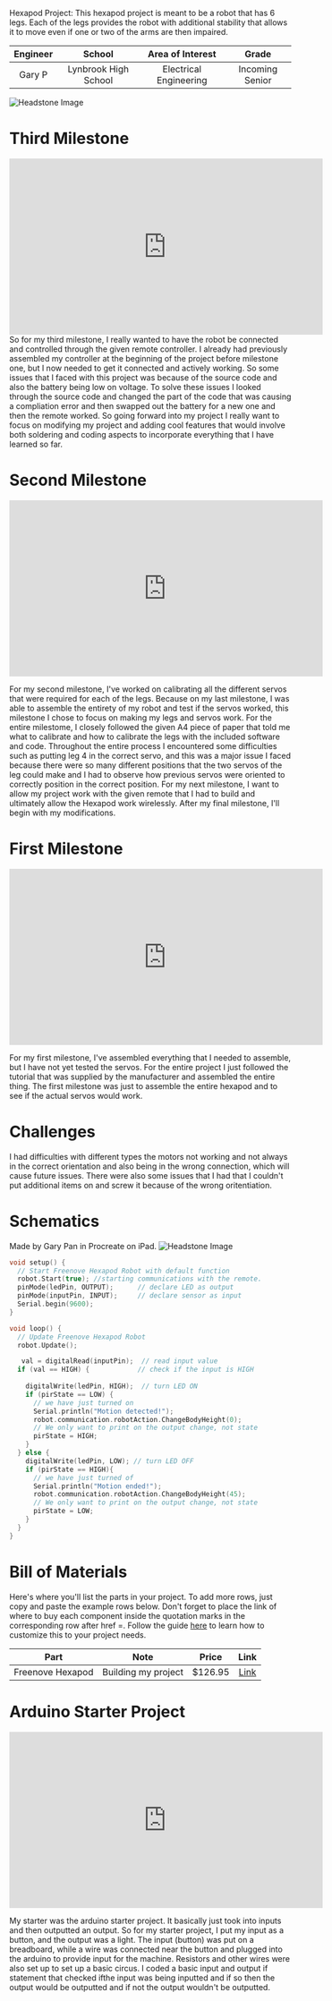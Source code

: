Hexapod Project: This hexapod project is meant to be a robot that has 6 legs. Each of the legs provides the robot with additional stability that allows it to move even if one or two of the arms are then impaired.

<!--You should comment out all portions of your portfolio that you have not completed yet, as well as any instructions:-->

<!--- This is an HTML comment in Markdown -->
<!--- Anything between these symbols will not render on the published site -->


| **Engineer** | **School** | **Area of Interest** | **Grade** |
|:--:|:--:|:--:|:--:|
| Gary P | Lynbrook High School | Electrical Engineering | Incoming Senior

<!--**Replace the BlueStamp logo below with an image of yourself and your completed project. Follow the guide [here](https://tomcam.github.io/least-github-pages/adding-images-github-pages-site.html) if you need help.**-->

![Headstone Image](Gary_P.jpg)
  



# Third Milestone

<iframe width="560" height="315" src="https://www.youtube.com/embed/q5V6qldNWnI?si=LKr1N4cGkw76rhuB" title="YouTube video player" frameborder="0" allow="accelerometer; autoplay; clipboard-write; encrypted-media; gyroscope; picture-in-picture; web-share" referrerpolicy="strict-origin-when-cross-origin" allowfullscreen></iframe> 
So for my third milestone, I really wanted to have the robot be connected and controlled through the given remote controller. I already had previously assembled my controller at the beginning of the project before milestone one, but I now needed to get it connected and actively working. So some issues that I faced with this project was because of the source code and also the battery being low on voltage. To solve these issues I looked through the source code and changed the part of the code that was causing a compliation error and then swapped out the battery for a new one and then the remote worked. So going forward into my project I really want to focus on modifying my project and adding cool features that would involve both soldering and coding aspects to incorporate everything that I have learned so far.



# Second Milestone

<iframe width="560" height="315" src="https://www.youtube.com/embed/d6G2hYmM8xY?si=ecsH_VolZqqW1W6r" title="YouTube video player" frameborder="0" allow="accelerometer; autoplay; clipboard-write; encrypted-media; gyroscope; picture-in-picture; web-share" referrerpolicy="strict-origin-when-cross-origin" allowfullscreen></iframe>

For my second milestone, I've worked on calibrating all the different servos that were required for each of the legs. Because on my last milestone, I was able to assemble the entirety of my robot and test if the servos worked, this milestone I chose to focus on making my legs and servos work. For the entire milestome, I closely followed the given A4 piece of paper that told me what to calibrate and how to calibrate the legs with the included software and code. Throughout the entire process I encountered some difficulties such as putting leg 4 in the correct servo, and this was a major issue I faced because there were so many different positions that the two servos of the leg could make and I had to observe how previous servos were oriented to correctly position in the correct position. For my next milestone, I want to allow my project work with the given remote that I had to build and ultimately allow the Hexapod work wirelessly. After my final milestone, I'll begin with my modifications.

# First Milestone

<iframe width="560" height="315" src="https://www.youtube.com/embed/5xF9r7mTrMs?si=0FoxfGDbo7Mm_ibe" title="YouTube video player" frameborder="0" allow="accelerometer; autoplay; clipboard-write; encrypted-media; gyroscope; picture-in-picture; web-share" referrerpolicy="strict-origin-when-cross-origin" allowfullscreen></iframe>

For my first milestone, I've assembled everything that I needed to assemble, but I have not yet tested the servos. For the entire project I just followed the tutorial that was supplied by the manufacturer and assembled the entire thing. The first milestone was just to assemble the entire hexapod and to see if the actual servos would work. 

# Challenges
I had difficulties with different types the motors not working and not always in the correct orientation and also being in the wrong connection, which will cause future issues. There were also some issues that I had that I couldn't put additional items on and screw it because of the wrong oritentiation. 

# Schematics 
Made by Gary Pan in Procreate on iPad.
![Headstone Image](Schematics.jpg)
<!--# Code
Here's where you'll put your code. The syntax below places it into a block of code. Follow the guide [here]([url](https://www.markdownguide.org/extended-syntax/)) to learn how to customize it to your project needs. 
-->
```c++
void setup() {
  // Start Freenove Hexapod Robot with default function
  robot.Start(true); //starting communications with the remote.
  pinMode(ledPin, OUTPUT);      // declare LED as output
  pinMode(inputPin, INPUT);     // declare sensor as input
  Serial.begin(9600);
}

void loop() {
  // Update Freenove Hexapod Robot
  robot.Update();

   val = digitalRead(inputPin);  // read input value
  if (val == HIGH) {            // check if the input is HIGH
    
    digitalWrite(ledPin, HIGH);  // turn LED ON
    if (pirState == LOW) {
      // we have just turned on
      Serial.println("Motion detected!");
      robot.communication.robotAction.ChangeBodyHeight(0);
      // We only want to print on the output change, not state
      pirState = HIGH;
    }
  } else {
    digitalWrite(ledPin, LOW); // turn LED OFF
    if (pirState == HIGH){
      // we have just turned of
      Serial.println("Motion ended!");
      robot.communication.robotAction.ChangeBodyHeight(45);
      // We only want to print on the output change, not state
      pirState = LOW;
    }
  }
}
```

# Bill of Materials
Here's where you'll list the parts in your project. To add more rows, just copy and paste the example rows below.
Don't forget to place the link of where to buy each component inside the quotation marks in the corresponding row after href =. Follow the guide [here]([url](https://www.markdownguide.org/extended-syntax/)) to learn how to customize this to your project needs. 

| **Part** | **Note** | **Price** | **Link** |
|:--:|:--:|:--:|:--:|
| Freenove Hexapod| Building my project | $126.95 | <a href="https://www.amazon.com/Freenove-Raspberry-Crawling-Detailed-Tutorial/dp/B07FLVZ2DN"> Link </a> |

<!--
| Item Name | What the item is used for | $Price | <a href="https://www.amazon.com/Arduino-A000066-ARDUINO-UNO-R3/dp/B008GRTSV6/"> Link </a> |
| Item Name | What the item is used for | $Price | <a href="https://www.amazon.com/Arduino-A000066-ARDUINO-UNO-R3/dp/B008GRTSV6/"> Link </a> |
-->

<!--# Other Resources/Examples
One of the best parts about Github is that you can view how other people set up their own work. Here are some past BSE portfolios that are awesome examples. You can view how they set up their portfolio, and you can view their index.md files to understand how they implemented different portfolio components.
- [Example 1](https://trashytuber.github.io/YimingJiaBlueStamp/)
- [Example 2](https://sviatil0.github.io/Sviatoslav_BSE/)
- [Example 3](https://arneshkumar.github.io/arneshbluestamp/)

To watch the BSE tutorial on how to create a portfolio, click here.-->

# Arduino Starter Project
<iframe width="560" height="315" src="https://www.youtube.com/embed/GD7zZySB-bE?si=as-dP7jOMFZSjazG" title="YouTube video player" frameborder="0" allow="accelerometer; autoplay; clipboard-write; encrypted-media; gyroscope; picture-in-picture; web-share" referrerpolicy="strict-origin-when-cross-origin" allowfullscreen></iframe>

My starter was the arduino starter project. It basically just took into inputs and then outputted an output. So for my starter project, I put my input as a button, and the output was a light. The input (button) was put on a breadboard, while a wire was connected near the button and plugged into the arduino to provide input for the machine. Resistors and other wires were also set up to set up a basic circus. I coded a basic input and output if statement that checked ifthe input was being inputted and if so then the output would be outputted and if not the output wouldn't be outputted. 
